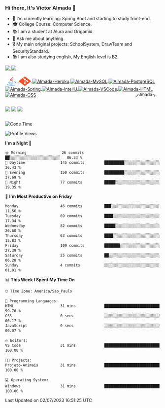 ### Hi there, It's Victor Almada 👋


- 🌱 I’m currently learning: Spring Boot and starting to study front-end.
- 🎓 College Course: Computer Science.
- 📚  I am a student at Alura and Origamid.
- 💬 Ask me about anything.
- 🎖 My main original projects: SchoolSystem, DrawTeam and SecurityStandard.
- 📚 I am also studying english, My English level is B2.
 
<div>
<a href="https://github.com/Almadavic">
<img height="180em" src="https://github-readme-stats.vercel.app/api?username=Almadavic&showw_icons=true&theme=dark&include_all_commits=true&count_private=true">
<img height="180em" src="https://github-readme-stats.vercel.app/api/top-langs/?username=Almadavic&layout=compact&langs_count=16&theme=dracula">
</div>

<div style="display: inline_block"><br>
  <img align="center" alt="Almada-Java" height="30" width="40" src="https://raw.githubusercontent.com/devicons/devicon/master/icons/java/java-original.svg">
  <img align="center" alt="Almada-Git" height="30" width="40" src="https://raw.githubusercontent.com/devicons/devicon/master/icons/git/git-original.svg">
  <img align="center" alt="Almada-Heroku" height="30" width="40" src="https://cdn.jsdelivr.net/gh/devicons/devicon/icons/heroku/heroku-plain-wordmark.svg" />             
  <img align="center" alt="Almada-MySQL" height="30" width="40" src="https://cdn.jsdelivr.net/gh/devicons/devicon/icons/mysql/mysql-original-wordmark.svg" />
  <img align="center" alt="Almada-PostgreSQL" height="30" width="40" src="https://cdn.jsdelivr.net/gh/devicons/devicon/icons/postgresql/postgresql-plain-wordmark.svg" />
  <img align="center" alt="Almada-Spring" height="30" width="40" src="https://cdn.jsdelivr.net/gh/devicons/devicon/icons/spring/spring-original-wordmark.svg" />
   <img align="center" alt="Almada-IntelliJ" height="30" width="40" src="https://cdn.jsdelivr.net/gh/devicons/devicon/icons/intellij/intellij-original.svg" />
   <img align="center" alt="Almada-VSCode" height="30" width="40" src="https://cdn.jsdelivr.net/gh/devicons/devicon/icons/vscode/vscode-original.svg" />
   <img align="center" alt="Almada-HTML" height="30" width="40" src="https://cdn.jsdelivr.net/gh/devicons/devicon/icons/html5/html5-original.svg" />
   <img align="center" alt="Almada-CSS" height="30" width="40" src="https://cdn.jsdelivr.net/gh/devicons/devicon/icons/css3/css3-original.svg" />
  <img align="right" alt="Almada-pic" height="150" style="border-radius:50px;" src="https://user-images.githubusercontent.com/85299065/185514627-94fcf387-edc6-4c24-88f1-b4873ccd49e9.png">
</div>
  
  ##
 
<div> 
  <a href="https://www.youtube.com/channel/UCUrcUNA90M_ZqLEcQxd3UNA" target="_blank"><img src="https://img.shields.io/badge/YouTube-FF0000?style=for-the-badge&logo=youtube&logoColor=white" target="_blank"></a>
 <a href = "mailto:almadavic@live.com"><img src="https://img.shields.io/badge/-Gmail-%23333?style=for-the-badge&logo=gmail&logoColor=white" target="_blank"></a>
  <a href="https://www.linkedin.com/in/victoralmada/" target="_blank"><img src="https://img.shields.io/badge/-LinkedIn-%230077B5?style=for-the-badge&logo=linkedin&logoColor=white" target="_blank"></a> 
</div>

##

<!--START_SECTION:waka-->
![Code Time](http://img.shields.io/badge/Code%20Time-292%20hrs%2052%20mins-blue)

![Profile Views](http://img.shields.io/badge/Profile%20Views-0-blue)

**I'm a Night 🦉** 

```text
🌞 Morning                26 commits          ██░░░░░░░░░░░░░░░░░░░░░░░   06.53 % 
🌆 Daytime                145 commits         █████████░░░░░░░░░░░░░░░░   36.43 % 
🌃 Evening                150 commits         █████████░░░░░░░░░░░░░░░░   37.69 % 
🌙 Night                  77 commits          █████░░░░░░░░░░░░░░░░░░░░   19.35 % 
```
📅 **I'm Most Productive on Friday** 

```text
Monday                   46 commits          ███░░░░░░░░░░░░░░░░░░░░░░   11.56 % 
Tuesday                  69 commits          ████░░░░░░░░░░░░░░░░░░░░░   17.34 % 
Wednesday                82 commits          █████░░░░░░░░░░░░░░░░░░░░   20.60 % 
Thursday                 63 commits          ████░░░░░░░░░░░░░░░░░░░░░   15.83 % 
Friday                   109 commits         ███████░░░░░░░░░░░░░░░░░░   27.39 % 
Saturday                 25 commits          ██░░░░░░░░░░░░░░░░░░░░░░░   06.28 % 
Sunday                   4 commits           ░░░░░░░░░░░░░░░░░░░░░░░░░   01.01 % 
```


📊 **This Week I Spent My Time On** 

```text
🕑︎ Time Zone: America/Sao_Paulo

💬 Programming Languages: 
HTML                     31 mins             █████████████████████████   99.76 % 
CSS                      0 secs              ░░░░░░░░░░░░░░░░░░░░░░░░░   00.17 % 
JavaScript               0 secs              ░░░░░░░░░░░░░░░░░░░░░░░░░   00.07 % 

🔥 Editors: 
VS Code                  31 mins             █████████████████████████   100.00 % 

🐱‍💻 Projects: 
Projeto-Animais          31 mins             █████████████████████████   100.00 % 

💻 Operating System: 
Windows                  31 mins             █████████████████████████   100.00 % 
```


 Last Updated on 02/07/2023 16:51:25 UTC
<!--END_SECTION:waka-->
